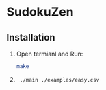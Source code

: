 # SudokuZen

## Installation

1. Open termianl and Run:
    ```bash
    make
    ```
2. 
   ```bash
    ./main ./examples/easy.csv
    ```    
